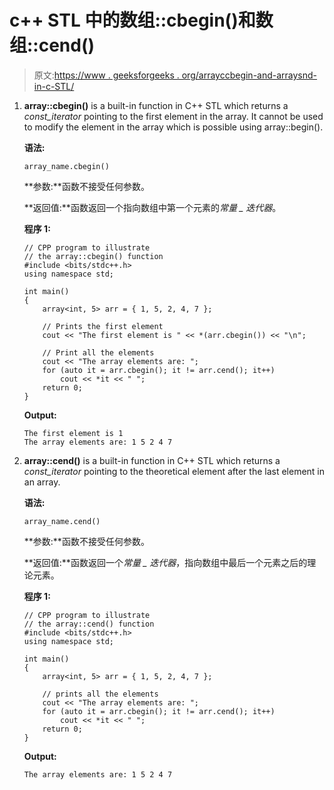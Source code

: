# c++ STL 中的数组::cbegin()和数组::cend()

> 原文:[https://www . geeksforgeeks . org/arrayccbegin-and-arraysnd-in-c-STL/](https://www.geeksforgeeks.org/arraycbegin-and-arraycend-in-c-stl/)

1.  **array::cbegin()** is a built-in function in C++ STL which returns a *const_iterator* pointing to the first element in the array. It cannot be used to modify the element in the array which is possible using array::begin().

    **语法:**

    ```
    array_name.cbegin() 
    ```

    **参数:**函数不接受任何参数。

    **返回值:**函数返回一个指向数组中第一个元素的*常量 _ 迭代器*。

    **程序 1:**

    ```
    // CPP program to illustrate
    // the array::cbegin() function
    #include <bits/stdc++.h>
    using namespace std;

    int main()
    {
        array<int, 5> arr = { 1, 5, 2, 4, 7 };

        // Prints the first element
        cout << "The first element is " << *(arr.cbegin()) << "\n";

        // Print all the elements
        cout << "The array elements are: ";
        for (auto it = arr.cbegin(); it != arr.cend(); it++)
            cout << *it << " ";
        return 0;
    }
    ```

    **Output:**

    ```
    The first element is 1
    The array elements are: 1 5 2 4 7

    ```

2.  **array::cend()** is a built-in function in C++ STL which returns a *const_iterator* pointing to the theoretical element after the last element in an array.

    **语法:**

    ```
    array_name.cend() 
    ```

    **参数:**函数不接受任何参数。

    **返回值:**函数返回一个*常量 _ 迭代器*，指向数组中最后一个元素之后的理论元素。

    **程序 1:**

    ```
    // CPP program to illustrate
    // the array::cend() function
    #include <bits/stdc++.h>
    using namespace std;

    int main()
    {
        array<int, 5> arr = { 1, 5, 2, 4, 7 };

        // prints all the elements
        cout << "The array elements are: ";
        for (auto it = arr.cbegin(); it != arr.cend(); it++)
            cout << *it << " ";
        return 0;
    }
    ```

    **Output:**

    ```
    The array elements are: 1 5 2 4 7

    ```